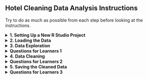 ## Hotel Cleaning Data Analysis Instructions
Try to do as much as possible from each step before looking at the instructions.

<details>
<summary><b> 1. Setting Up a New R Studio Project</b></summary>
1. **Navigate to Posit.cloud** in your web browser.
2. **Open a new R Studio project** in Posit Cloud.
</details>

<details>
<summary><b> 2. Loading the Data</b></summary>
1. **Upload the Dataset:**
   - In Posit Cloud, go to the "Files" pane and click on "Upload."
   - Upload the `hotel_bookings.csv` file.

2. **Load the Dataset:**
   - Use the `read.csv` function to load the hotel bookings dataset.
   ```r
   hotel_data <- read.csv("hotel_bookings.csv")
   ```
</details>

<details>
<summary><b>  3. Data Exploration </b></summary>
1. **View the Data:** Use the `View` function to open the dataset in a spreadsheet-like view.
   ```r
   View(hotel_data)
   ```

2. **Summary Statistics:** Get a summary of the dataset to understand the basic statistics.
   ```r
   summary(hotel_data)
   ```

3. **Structure of Data:** Check the structure to understand the data types and dimensions.
   ```r
   str(hotel_data)
   ```

4. **Data Types in R:**
   - **Numeric:** Represents numbers.
   - **Integer:** Represents integer values (whole numbers).
   - **Character:** Represents text or string data.
   - **Factor:** Represents categorical data and can have levels.
   - **Logical:** Represents TRUE or FALSE values.
   - **Date/Time:** Represents date and time values.
</details>

<details>
<summary><b>  Questions for Learners 1</b></summary>
- How many rows and columns are in the dataset?
- What are the first few entries in the `hotel` column?
- What is the average lead time for bookings?
- What is the data type of the `arrival_date_year` column?
</details>

<details>
<summary><b>  4. Data Cleaning </b></summary>
1. **Load `dplyr` Library:** Install and load the `dplyr` library for data manipulation.
   ```r
   install.packages("dplyr")
   library(dplyr)
   ```

2. **Handle Missing Values:**
   - Check for missing values:
     ```r
     colSums(is.na(hotel_data))
     ```
   - Fill missing values in the `children` column with the median value:
     ```r
     hotel_data <- hotel_data %>%
         mutate(children = ifelse(is.na(children), median(children, na.rm = TRUE), children))
     ```
   - Verify that missing values have been filled:
     ```r
     colSums(is.na(hotel_data))
     ```

3. **Convert Data Types:** Convert data types if necessary.
   - Convert `hotel` to factor:
     ```r
     hotel_data <- hotel_data %>%
         mutate(hotel = as.factor(hotel))
     ```
   - Convert `arrival_date_year` to integer:
     ```r
     hotel_data <- hotel_data %>%
         mutate(arrival_date_year = as.integer(arrival_date_year))
     ```

4. **Remove Duplicates:**
   - Remove duplicate rows:
     ```r
     hotel_data <- hotel_data[!duplicated(hotel_data), ]
     ```

5. **Handle Outliers:** Remove outliers in the `adr` column (average daily rate).
   - Calculate the mean and standard deviation of `adr`:
     ```r
     mean_adr <- mean(hotel_data$adr, na.rm = TRUE)
     sd_adr <- sd(hotel_data$adr, na.rm = TRUE)
     ```
   - Remove outliers beyond 3 standard deviations:
     ```r
     hotel_data <- hotel_data %>%
         filter(adr < mean_adr + 3 * sd_adr)
     ```
</details>

<details>
<summary><b>  Questions for Learners 2</b></summary>
- How many missing values are there in the `children` column before and after filling them?
- Why might you choose to fill missing values with the median instead of the mean?
- What data type is the `hotel` column after conversion?
- What data type is the `arrival_date_year` column after conversion?
- How many duplicate rows were found and removed?
- What criteria did you use to remove outliers in the `adr` column?
</details>

<details>
<summary><b> 5. Saving the Cleaned Data </b></summary>
1. **Save the Cleaned Data for Future Use:**
   ```r
   write.csv(hotel_data, "Cleaned_Hotel_Bookings.csv", row.names = FALSE)
   ```
</details>

<details>
<summary><b> Questions for Learners 3</b></summary>
- What function is used to save a dataframe to a CSV file?
- Why is it important to save your cleaned data?
</details>
